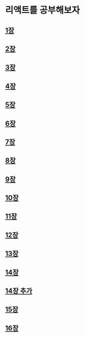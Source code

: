 # 리액트를 공부해보자

## [1장](https://github.com/euni62/react_study/blob/master/1_what_is_react.md)

## [2장](https://github.com/euni62/react_study/blob/master/2_react_component.md)

## [3장](https://github.com/euni62/react_study/blob/master/3_JSX_rule.md)

## [4장](https://github.com/euni62/react_study/blob/master/4_props.md)

## [5장](https://github.com/euni62/react_study/blob/master/5_conditional_rendering.md)

## [6장](https://github.com/euni62/react_study/blob/master/6_useState.md)

## [7장](https://github.com/euni62/react_study/blob/master/7_input_state.md)

## [8장](https://github.com/euni62/react_study/blob/master/8_input_state_care.md)

## [9장](https://github.com/euni62/react_study/blob/master/9_useRef.md)

## [10장](https://github.com/euni62/react_study/blob/master/10_arrangement_rendering.md)

## [11장](https://github.com/euni62/react_study/blob/master/11_useRef_var.md)

## [12장](https://github.com/euni62/react_study/blob/master/12_arrangement_plus.md)

## [13장](https://github.com/euni62/react_study/blob/master/13_arrangement_delete.md)

## [14장](https://github.com/euni62/react_study/blob/master/14_arrangement_edit.md)

## [14장 추가](https://github.com/euni62/react_study/blob/master/14_plus_why_hook.md)

## [15장](https://github.com/euni62/react_study/blob/master/15_useEffect.md)

## [16장](https://github.com/euni62/react_study/blob/master/16_useMemo.md)
